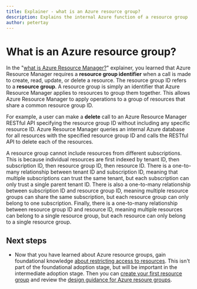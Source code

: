 ```yaml
---
title: Explainer - what is an Azure resource group?
description: Explains the internal Azure function of a resource group
author: petertay
---
```


# What is an Azure resource group?

In the "[what is Azure Resource Manager?](resource-manager-explainer.md)" explainer, you learned that Azure Resource Manager requires a **resource group identifier** when a call is made to create, read, update, or delete a resource. The resource group ID refers to a **resource group**. A resource group is simply an identifier that Azure Resource Manager applies to resources to group them together. This allows Azure Resource Manager to apply operations to a group of resources that share a common resource group ID.

For example, a user can make a **delete** call to an Azure Resource Manager RESTful API specifying the resource group ID without including any specific resource ID. Azure Resource Manager queries an internal Azure database for all resources with the specified resource group ID and calls the RESTful API to delete each of the resources.

A resource group cannot include resources from different subscriptions. This is because individual resources are first indexed by tenant ID, then subscription ID, then resource group ID, then resource ID. There is a one-to-many relationship between tenant ID and subscription ID, meaning that multiple subscriptions can trust the same tenant, but each subscription can only trust a single parent tenant ID. There is also a one-to-many relationship between subscription ID and resource group ID, meaning multiple resource groups can share the same subscription, but each resource group can only belong to one subscription. Finally, there is a one-to-many relationship between resource group ID and resource ID, meaning multiple resources can belong to a single resource group, but each resource can only belong to a single resource group.

## Next steps

* Now that you have learned about Azure resource groups, gain foundational knowledge [about restricting access to resources](/azure/active-directory/active-directory-understanding-resource-access?toc=/azure/architecture/cloud-adoption-guide/toc.json). This isn't part of the foundational adoption stage, but will be important in the intermediate adoption stage. Then you can [create your first resource group](/azure/azure-resource-manager/resource-group-portal?toc=/azure/architecture/cloud-adoption-guide/toc.json) and review the [design guidance for Azure resoure groups](resource-group.md).
